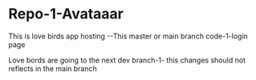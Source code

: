 # Repo-1-Avataaar
This is love birds app hosting --This master or main branch code-1-login page 


Love bords are going to the next dev branch-1- this changes should not reflects in the main branch
